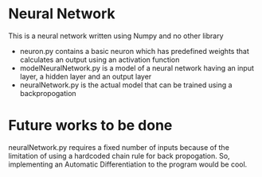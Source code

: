 # Neural Network
This is a neural network written using Numpy and no other library

* neuron.py contains a basic neuron which has predefined weights that calculates an output using an activation function
* modelNeuralNetwork.py is a model of a neural network having an input layer, a hidden layer and an output layer
* neuralNetwork.py is the actual model that can be trained using a backpropogation

# Future works to be done
neuralNetwork.py requires a fixed number of inputs because of the limitation of using a hardcoded chain rule for back propogation.
So, implementing an Automatic Differentiation to the program would be cool.
